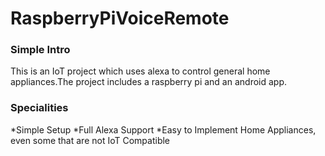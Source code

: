 # RaspberryPiVoiceRemote
### Simple Intro 
This is an IoT project which uses alexa to control general home appliances.The project includes a raspberry pi and an android app.

### Specialities
*Simple Setup
*Full Alexa Support
*Easy to Implement Home Appliances, even some that are not IoT Compatible 

